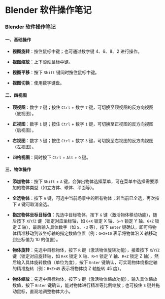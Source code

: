 # Blender 软件操作笔记

### Blender 软件操作笔记

#### 一、基础操作



*   **视图旋转**：按住鼠标中键；也可通过数字键 4、6、8、2 进行操作。

*   **视图缩放**：上下滚动鼠标中键。

*   **视图平移**：按下 `Shift` 键同时按住鼠标中键。

*   **视图切换**：使用数字键盘。

#### 二、四视图



*   **顶视图**：数字 `7` 键；按住 `Ctrl` + 数字 `7` 键，可切换至顶视图的反方向视图（底视图）。

*   **正视图**：数字 `1` 键；按住 `Ctrl` + 数字 `1` 键，可切换至正视图的反方向视图（后视图）。

*   **右视图**：数字 `3` 键；按住 `Ctrl` + 数字 `3` 键，可切换至右视图的反方向视图（左视图）。

*   **四格视图**：同时按下 `Ctrl` + `Alt` + `Q` 键。

#### 三、物体操作



*   **添加物体**：按下 `Shift` + `A` 键，会弹出物体选择菜单，可在菜单中选择需要添加的物体类型（如立方体、球体、平面等）。

*   **全选物体**：按下 `A` 键，可选中当前场景中的所有物体；若当前已全选，再次按下 `A` 键可取消全选。

*   **指定物体坐标目标值**：先选中目标物体，按下 `G` 键（激活物体移动功能），随后按下 `X`/`Y`/`Z` 键（锁定对应坐标轴，如 `G+X` 锁定 X 轴、`G+Y` 锁定 Y 轴、`G+Z` 锁定 Z 轴），最后输入具体数字（如 `5`、`-3` 等），按下 `Enter` 键确认，即可将物体精准移动到该坐标轴的指定数值位置（例：`G+X+10` 表示将物体沿 X 轴移动到坐标值为 10 的位置）。

*   **物体旋转**：先选中目标物体，按下 `R` 键（激活物体旋转功能），接着按下 `X`/`Y`/`Z` 键（锁定对应旋转轴，如 `R+X` 锁定 X 轴、`R+Y` 锁定 Y 轴、`R+Z` 锁定 Z 轴），然后输入具体旋转数值（单位为度），按下 `Enter` 键确认，可实现物体绕指定轴的精准旋转（例：`R+Z+45` 表示将物体绕 Z 轴旋转 45 度）。

*   **物体缩放**：先选中目标物体，按下 `S` 键（激活物体缩放功能），输入具体缩放数值，按下 `Enter` 键确认，能对物体进行精准等比例缩放；也可按住 `S` 键并拖动鼠标，直观地调整物体大小。